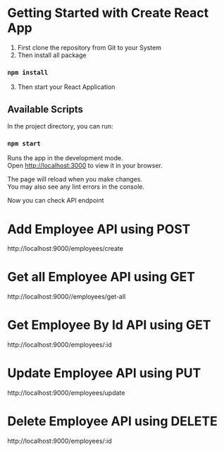 # Getting Started with Create React App
1. First clone the repository from Git to your System 
2. Then install all package

### `npm install`

3. Then start your React Application 
## Available Scripts

In the project directory, you can run:

### `npm start`

Runs the app in the development mode.\
Open [http://localhost:3000](http://localhost:3000) to view it in your browser.

The page will reload when you make changes.\
You may also see any lint errors in the console.

Now you can check API endpoint

# Add Employee API using POST
http://localhost:9000/employees/create

# Get all Employee API using GET 
http://localhost:9000//employees/get-all

# Get Employee By Id API using GET
http://localhost:9000/employees/:id

# Update Employee API using PUT
http://localhost:9000/employees/update

# Delete Employee API using DELETE
http://localhost:9000/employees/:id
